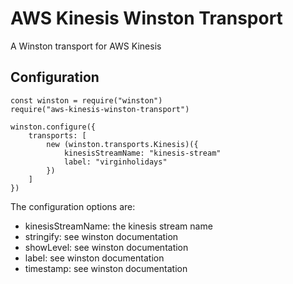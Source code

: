 # AWS Kinesis Winston Transport

A Winston transport for AWS Kinesis

## Configuration

    const winston = require("winston")
    require("aws-kinesis-winston-transport")

    winston.configure({
        transports: [
            new (winston.transports.Kinesis)({
                kinesisStreamName: "kinesis-stream"
                label: "virginholidays"
            })
        ]
    })

The configuration options are:

- kinesisStreamName: the kinesis stream name
- stringify: see winston documentation
- showLevel: see winston documentation
- label: see winston documentation
- timestamp: see winston documentation